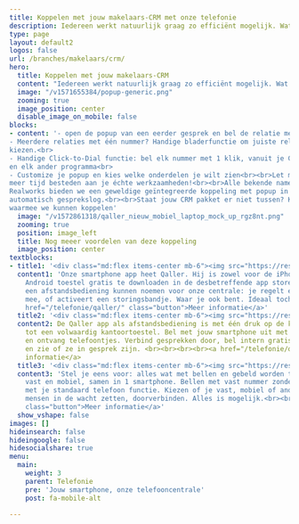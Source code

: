 ```yaml
---
title: Koppelen met jouw makelaars-CRM met onze telefonie
description: Iedereen werkt natuurlijk graag zo efficiënt mogelijk. Wat daar echt aan bijdraagt is het koppelen van jouw makelaarssoftware/CRM met onze telefonie. Met zo’n koppeling verschijnt op de computer van de assistent / makelaar een popup bij elk gesprek
type: page
layout: default2
logos: false
url: /branches/makelaars/crm/
hero:
  title: Koppelen met jouw makelaars-CRM
  content: "Iedereen werkt natuurlijk graag zo efficiënt mogelijk. Wat daar echt aan bijdraagt is het koppelen van jouw makelaarssoftware/CRM met onze telefonie. Met zo’n koppeling verschijnt op de computer van de assistent / makelaar een popup bij elk gesprek. >Deze popup biedt een waardevolle toevoeging aan al het telefoonverkeer.<br><br>Wanneer de beller bekend is bij jou kun je:<br>- Zien wie er belt, met naam en toenaam<br>- Direct het dossier erbij pakken vanuit de popup<br>- Historie bekijken van alle contact<br>- Een gespreksverslag maken of terugbelverzoek uitzetten<br><br>Wanneer de beller niet bekend is bij jou:<br>zie je het laatste contactmoment of momenten met dit nummer, wanneer en met welke collega.<br>Automatische Google Number Lookup: als Google het nummer kent wordt deze verrijkt met naam, adres, plaats en website. Zo weet je toch meer dan enkel het nummer in het display van je telefoon."
  image: "/v1571655384/popup-generic.png"
  zooming: true
  image_position: center
  disable_image_on_mobile: false
blocks:
- content: '- open de popup van een eerder gesprek en bel de relatie met 1 klik terug.<br>
- Meerdere relaties met één nummer? Handige bladerfunctie om juiste relatie te
kiezen.<br>
- Handige Click-to-Dial functie: bel elk nummer met 1 klik, vanuit je CRM, de browser
en elk ander programma<br>
- Customize je popup en kies welke onderdelen je wilt zien<br><br>Let maar op: al na een halve dag wil je dit gemak en comfort niet meer missen, en kun je nog
meer tijd besteden aan je échte werkzaamheden!<br><br>Alle bekende namen ondersteunen we: Realworks, Kolibri, YES-Co en nog veel meer. Voor
Realworks bieden we een geweldige geïntegreerde koppeling met popup in Realworks en
automatisch gesprekslog.<br><br>Staat jouw CRM pakket er niet tussen? Kijk dan op onze overzichtspagina met alle crm’s
waarmee we kunnen koppelen'
  image: "/v1572861318/qaller_nieuw_mobiel_laptop_mock_up_rgz8nt.png"
  zooming: true
  position: image_left
  title: Nog meeer voordelen van deze koppeling
  image_position: center
textblocks:
- title1: '<div class="md:flex items-center mb-6"><img src="https://res.cloudinary.com/callvoip/image/upload/v1572861318/qaller32x32_s4x7ro.png">Wat is dat: Qaller app?</div>'
  content1: 'Onze smartphone app heet Qaller. Hij is zowel voor de iPhone als een
    Android toestel gratis te downloaden in de desbetreffende app store. Je zou het
    een afstandsbediening kunnen noemen voor onze centrale: je regelt er doorschakelingen
    mee, of activeert een storingsbandje. Waar je ook bent. Ideaal toch?<br><br><br><a
    href="/telefonie/qaller/" class="button">Meer informatie</a>'
  title2: '<div class="md:flex items-center mb-6"><img src="https://res.cloudinary.com/callvoip/image/upload/v1572861318/qallerplus_tlc4ax.png">Wat is dat: Qaller Plus app?</div>'
  content2: De Qaller app als afstandsbediening is met één druk op de knop om te toveren
    tot een volwaardig kantoortoestel. Bel met jouw smartphone uit met je vaste nummer
    en ontvang telefoontjes. Verbind gesprekken door, bel intern gratis met collega’s
    en zie of ze in gesprek zijn. <br><br><br><br><a href="/telefonie/qaller/" class="button">Meer
    informatie</a>
  title3: '<div class="md:flex items-center mb-6"><img src="https://res.cloudinary.com/callvoip/image/upload/v1572861318/vamos32x32_g4akqp.png">Wat is dat: Vamos SIM?</div>'
  content3: 'Stel je eens voor: alles wat met bellen en gebeld worden te maken heeft,
    vast en mobiel, samen in 1 smartphone. Bellen met vast nummer zonder app, gewoon
    met je standaard telefoon functie. Kiezen of je vast, mobiel of anoniem uitbelt,
    mensen in de wacht zetten, doorverbinden. Alles is mogelijk.<br><br><br><a href="/telefonie/functionaliteiten/vamos/"
    class="button">Meer informatie</a>'
  show_vshape: false
images: []
hideinsearch: false
hideingoogle: false
hidesocialshare: true
menu:
  main:
    weight: 3
    parent: Telefonie
    pre: 'Jouw smartphone, onze telefooncentrale'
    post: fa-mobile-alt

---
```

